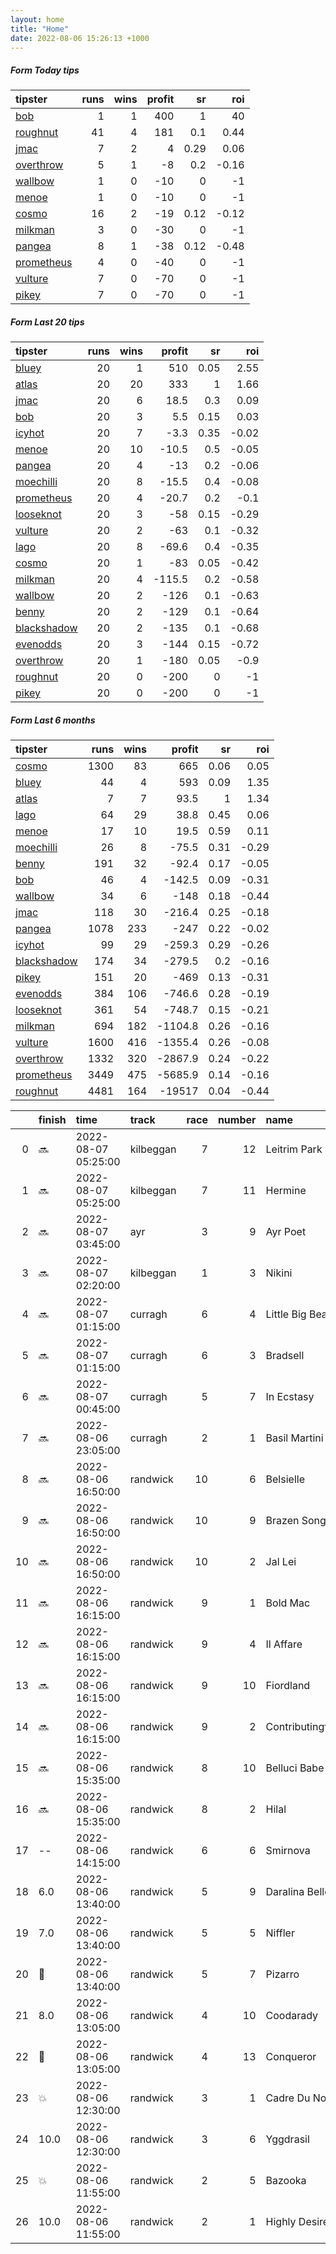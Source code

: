 ```yaml
---   
layout: home  
title: "Home"   
date: 2022-08-06 15:26:13 +1000  
---   
```



##### Form Today tips   

| tipster                                                       |   runs |   wins |   profit |   sr |   roi |
|:--------------------------------------------------------------|-------:|-------:|---------:|-----:|------:|
| [bob](https://mrwayneo.github.io/tips/bob.html)               |      1 |      1 |      400 | 1    | 40    |
| [roughnut](https://mrwayneo.github.io/tips/roughnut.html)     |     41 |      4 |      181 | 0.1  |  0.44 |
| [jmac](https://mrwayneo.github.io/tips/jmac.html)             |      7 |      2 |        4 | 0.29 |  0.06 |
| [overthrow](https://mrwayneo.github.io/tips/overthrow.html)   |      5 |      1 |       -8 | 0.2  | -0.16 |
| [wallbow](https://mrwayneo.github.io/tips/wallbow.html)       |      1 |      0 |      -10 | 0    | -1    |
| [menoe](https://mrwayneo.github.io/tips/menoe.html)           |      1 |      0 |      -10 | 0    | -1    |
| [cosmo](https://mrwayneo.github.io/tips/cosmo.html)           |     16 |      2 |      -19 | 0.12 | -0.12 |
| [milkman](https://mrwayneo.github.io/tips/milkman.html)       |      3 |      0 |      -30 | 0    | -1    |
| [pangea](https://mrwayneo.github.io/tips/pangea.html)         |      8 |      1 |      -38 | 0.12 | -0.48 |
| [prometheus](https://mrwayneo.github.io/tips/prometheus.html) |      4 |      0 |      -40 | 0    | -1    |
| [vulture](https://mrwayneo.github.io/tips/vulture.html)       |      7 |      0 |      -70 | 0    | -1    |
| [pikey](https://mrwayneo.github.io/tips/pikey.html)           |      7 |      0 |      -70 | 0    | -1    |

##### Form Last 20 tips   

| tipster                                                         |   runs |   wins |   profit |   sr |   roi |
|:----------------------------------------------------------------|-------:|-------:|---------:|-----:|------:|
| [bluey](https://mrwayneo.github.io/tips/bluey.html)             |     20 |      1 |    510   | 0.05 |  2.55 |
| [atlas](https://mrwayneo.github.io/tips/atlas.html)             |     20 |     20 |    333   | 1    |  1.66 |
| [jmac](https://mrwayneo.github.io/tips/jmac.html)               |     20 |      6 |     18.5 | 0.3  |  0.09 |
| [bob](https://mrwayneo.github.io/tips/bob.html)                 |     20 |      3 |      5.5 | 0.15 |  0.03 |
| [icyhot](https://mrwayneo.github.io/tips/icyhot.html)           |     20 |      7 |     -3.3 | 0.35 | -0.02 |
| [menoe](https://mrwayneo.github.io/tips/menoe.html)             |     20 |     10 |    -10.5 | 0.5  | -0.05 |
| [pangea](https://mrwayneo.github.io/tips/pangea.html)           |     20 |      4 |    -13   | 0.2  | -0.06 |
| [moechilli](https://mrwayneo.github.io/tips/moechilli.html)     |     20 |      8 |    -15.5 | 0.4  | -0.08 |
| [prometheus](https://mrwayneo.github.io/tips/prometheus.html)   |     20 |      4 |    -20.7 | 0.2  | -0.1  |
| [looseknot](https://mrwayneo.github.io/tips/looseknot.html)     |     20 |      3 |    -58   | 0.15 | -0.29 |
| [vulture](https://mrwayneo.github.io/tips/vulture.html)         |     20 |      2 |    -63   | 0.1  | -0.32 |
| [lago](https://mrwayneo.github.io/tips/lago.html)               |     20 |      8 |    -69.6 | 0.4  | -0.35 |
| [cosmo](https://mrwayneo.github.io/tips/cosmo.html)             |     20 |      1 |    -83   | 0.05 | -0.42 |
| [milkman](https://mrwayneo.github.io/tips/milkman.html)         |     20 |      4 |   -115.5 | 0.2  | -0.58 |
| [wallbow](https://mrwayneo.github.io/tips/wallbow.html)         |     20 |      2 |   -126   | 0.1  | -0.63 |
| [benny](https://mrwayneo.github.io/tips/benny.html)             |     20 |      2 |   -129   | 0.1  | -0.64 |
| [blackshadow](https://mrwayneo.github.io/tips/blackshadow.html) |     20 |      2 |   -135   | 0.1  | -0.68 |
| [evenodds](https://mrwayneo.github.io/tips/evenodds.html)       |     20 |      3 |   -144   | 0.15 | -0.72 |
| [overthrow](https://mrwayneo.github.io/tips/overthrow.html)     |     20 |      1 |   -180   | 0.05 | -0.9  |
| [roughnut](https://mrwayneo.github.io/tips/roughnut.html)       |     20 |      0 |   -200   | 0    | -1    |
| [pikey](https://mrwayneo.github.io/tips/pikey.html)             |     20 |      0 |   -200   | 0    | -1    |

##### Form Last 6 months   

| tipster                                                         |   runs |   wins |   profit |   sr |   roi |
|:----------------------------------------------------------------|-------:|-------:|---------:|-----:|------:|
| [cosmo](https://mrwayneo.github.io/tips/cosmo.html)             |   1300 |     83 |    665   | 0.06 |  0.05 |
| [bluey](https://mrwayneo.github.io/tips/bluey.html)             |     44 |      4 |    593   | 0.09 |  1.35 |
| [atlas](https://mrwayneo.github.io/tips/atlas.html)             |      7 |      7 |     93.5 | 1    |  1.34 |
| [lago](https://mrwayneo.github.io/tips/lago.html)               |     64 |     29 |     38.8 | 0.45 |  0.06 |
| [menoe](https://mrwayneo.github.io/tips/menoe.html)             |     17 |     10 |     19.5 | 0.59 |  0.11 |
| [moechilli](https://mrwayneo.github.io/tips/moechilli.html)     |     26 |      8 |    -75.5 | 0.31 | -0.29 |
| [benny](https://mrwayneo.github.io/tips/benny.html)             |    191 |     32 |    -92.4 | 0.17 | -0.05 |
| [bob](https://mrwayneo.github.io/tips/bob.html)                 |     46 |      4 |   -142.5 | 0.09 | -0.31 |
| [wallbow](https://mrwayneo.github.io/tips/wallbow.html)         |     34 |      6 |   -148   | 0.18 | -0.44 |
| [jmac](https://mrwayneo.github.io/tips/jmac.html)               |    118 |     30 |   -216.4 | 0.25 | -0.18 |
| [pangea](https://mrwayneo.github.io/tips/pangea.html)           |   1078 |    233 |   -247   | 0.22 | -0.02 |
| [icyhot](https://mrwayneo.github.io/tips/icyhot.html)           |     99 |     29 |   -259.3 | 0.29 | -0.26 |
| [blackshadow](https://mrwayneo.github.io/tips/blackshadow.html) |    174 |     34 |   -279.5 | 0.2  | -0.16 |
| [pikey](https://mrwayneo.github.io/tips/pikey.html)             |    151 |     20 |   -469   | 0.13 | -0.31 |
| [evenodds](https://mrwayneo.github.io/tips/evenodds.html)       |    384 |    106 |   -746.6 | 0.28 | -0.19 |
| [looseknot](https://mrwayneo.github.io/tips/looseknot.html)     |    361 |     54 |   -748.7 | 0.15 | -0.21 |
| [milkman](https://mrwayneo.github.io/tips/milkman.html)         |    694 |    182 |  -1104.8 | 0.26 | -0.16 |
| [vulture](https://mrwayneo.github.io/tips/vulture.html)         |   1600 |    416 |  -1355.4 | 0.26 | -0.08 |
| [overthrow](https://mrwayneo.github.io/tips/overthrow.html)     |   1332 |    320 |  -2867.9 | 0.24 | -0.22 |
| [prometheus](https://mrwayneo.github.io/tips/prometheus.html)   |   3449 |    475 |  -5685.9 | 0.14 | -0.16 |
| [roughnut](https://mrwayneo.github.io/tips/roughnut.html)       |   4481 |    164 | -19517   | 0.04 | -0.44 |

|    | finish            | time                | track     |   race |   number | name               |   odds | tipster         |
|---:|:------------------|:--------------------|:----------|-------:|---------:|:-------------------|-------:|:----------------|
|  0 | :soon:            | 2022-08-07 05:25:00 | kilbeggan |      7 |       12 | Leitrim Park       |   0    | overthrow       |
|  1 | :soon:            | 2022-08-07 05:25:00 | kilbeggan |      7 |       11 | Hermine            |   0    | overthrow       |
|  2 | :soon:            | 2022-08-07 03:45:00 | ayr       |      3 |        9 | Ayr Poet           |   0    | vulture         |
|  3 | :soon:            | 2022-08-07 02:20:00 | kilbeggan |      1 |        3 | Nikini             |   1.45 | overthrow       |
|  4 | :soon:            | 2022-08-07 01:15:00 | curragh   |      6 |        4 | Little Big Bear    |   3.2  | vulture         |
|  5 | :soon:            | 2022-08-07 01:15:00 | curragh   |      6 |        3 | Bradsell           |   2.35 | milkman         |
|  6 | :soon:            | 2022-08-07 00:45:00 | curragh   |      5 |        7 | In Ecstasy         |   6    | milkman         |
|  7 | :soon:            | 2022-08-06 23:05:00 | curragh   |      2 |        1 | Basil Martini      |   5.5  | vulture         |
|  8 | :soon:            | 2022-08-06 16:50:00 | randwick  |     10 |        6 | Belsielle          |  14    | pikey           |
|  9 | :soon:            | 2022-08-06 16:50:00 | randwick  |     10 |        9 | Brazen Song        |  20    | pangea          |
| 10 | :soon:            | 2022-08-06 16:50:00 | randwick  |     10 |        2 | Jal Lei            |   5.5  | vulture,jmac    |
| 11 | :soon:            | 2022-08-06 16:15:00 | randwick  |      9 |        1 | Bold Mac           |   5.5  | vulture,wallbow |
| 12 | :soon:            | 2022-08-06 16:15:00 | randwick  |      9 |        4 | Il Affare          |   4.75 | jmac            |
| 13 | :soon:            | 2022-08-06 16:15:00 | randwick  |      9 |       10 | Fiordland          |   9    | pikey           |
| 14 | :soon:            | 2022-08-06 16:15:00 | randwick  |      9 |        2 | Contributingfactor |   4.5  | pangea          |
| 15 | :soon:            | 2022-08-06 15:35:00 | randwick  |      8 |       10 | Belluci Babe       |   5    | jmac            |
| 16 | :soon:            | 2022-08-06 15:35:00 | randwick  |      8 |        2 | Hilal              |  12    | pikey           |
| 17 | --                | 2022-08-06 14:15:00 | randwick  |      6 |        6 | Smirnova           |   4.2  | pikey           |
| 18 | 6.0               | 2022-08-06 13:40:00 | randwick  |      5 |        9 | Daralina Belle     |   3.75 | pikey           |
| 19 | 7.0               | 2022-08-06 13:40:00 | randwick  |      5 |        5 | Niffler            |   6    | pangea,jmac     |
| 20 | :3rd_place_medal: | 2022-08-06 13:40:00 | randwick  |      5 |        7 | Pizarro            |   2.8  | pangea          |
| 21 | 8.0               | 2022-08-06 13:05:00 | randwick  |      4 |       10 | Coodarady          |   4.75 | vulture,jmac    |
| 22 | :2nd_place_medal: | 2022-08-06 13:05:00 | randwick  |      4 |       13 | Conqueror          |   2.3  | pikey           |
| 23 | :boom:            | 2022-08-06 12:30:00 | randwick  |      3 |        1 | Cadre Du Noir      |   4.75 | pangea,jmac     |
| 24 | 10.0              | 2022-08-06 12:30:00 | randwick  |      3 |        6 | Yggdrasil          |   7    | pikey           |
| 25 | :boom:            | 2022-08-06 11:55:00 | randwick  |      2 |        5 | Bazooka            |   3.8  | jmac            |
| 26 | 10.0              | 2022-08-06 11:55:00 | randwick  |      2 |        1 | Highly Desired     |   4.5  | vulture         |